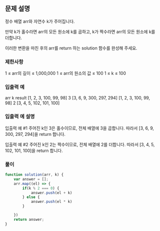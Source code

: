 ## 문제 설명

정수 배열 arr와 자연수 k가 주어집니다.

만약 k가 홀수라면 arr의 모든 원소에 k를 곱하고, k가 짝수라면 arr의 모든 원소에 k를 더합니다.

이러한 변환을 마친 후의 arr를 return 하는 solution 함수를 완성해 주세요.

### 제한사항

1 ≤ arr의 길이 ≤ 1,000,000
1 ≤ arr의 원소의 값 ≤ 100
1 ≤ k ≤ 100

### 입출력 예

arr k result
[1, 2, 3, 100, 99, 98] 3 [3, 6, 9, 300, 297, 294]
[1, 2, 3, 100, 99, 98] 2 [3, 4, 5, 102, 101, 100]

### 입출력 예 설명

입출력 예 #1
주어진 k인 3은 홀수이므로, 전체 배열에 3을 곱합니다. 따라서 [3, 6, 9, 300, 297, 294]을 return 합니다.

입출력 예 #2
주어진 k인 2는 짝수이므로, 전체 배열에 2를 더합니다. 따라서 [3, 4, 5, 102, 101, 100]을 return 합니다.

### 풀이

```javaScript
function solution(arr, k) {
    var answer = [];
    arr.map((el) => {
        if(k % 2 === 0) {
            answer.push(el + k)
        } else {
            answer.push(el * k)
        }

    })
    return answer;
}
```
